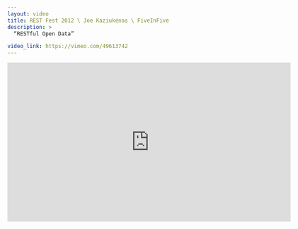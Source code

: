 ```yaml
---
layout: video
title: REST Fest 2012 \ Joe Kaziukénas \ FiveInFive
description: >
  “RESTful Open Data”

video_link: https://vimeo.com/49613742
---
```

<iframe src="https://player.vimeo.com/video/49613742?title=0&byline=0&portrait=0&badge=0&autopause=0&player_id=0" width="640" height="360" frameborder="0" title="REST Fest 2012 \ Joe Kaziuk&eacute;nas \ FiveInFive" webkitallowfullscreen mozallowfullscreen allowfullscreen></iframe>